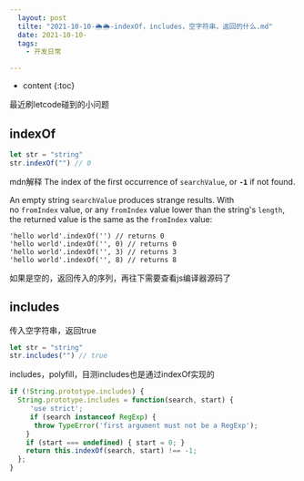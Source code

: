 ```yaml
---
  layout: post
  tilte: "2021-10-10-🌦🌦-indexOf，includes，空字符串，返回的什么.md"
  date: 2021-10-10-
  tags: 
    - 开发日常

---
```



* content
{:toc}


最近刷letcode碰到的小问题

## indexOf

```js
let str = "string"
str.indexOf("") // 0
```
mdn解释
The index of the first occurrence of `searchValue`, or **`-1`** if not found.

An empty string `searchValue` produces strange results. With no `fromIndex` value, or any `fromIndex` value lower than the string's `length`, the returned value is the same as the `fromIndex` value:

```
'hello world'.indexOf('') // returns 0
'hello world'.indexOf('', 0) // returns 0
'hello world'.indexOf('', 3) // returns 3
'hello world'.indexOf('', 8) // returns 8
```

如果是空的，返回传入的序列，再往下需要查看js编译器源码了

## includes
传入空字符串，返回true

```js
let str = "string"
str.includes("") // true
```
includes，polyfill，目测includes也是通过indexOf实现的

```js
if (!String.prototype.includes) {
  String.prototype.includes = function(search, start) {
     'use strict';
     if (search instanceof RegExp) {
      throw TypeError('first argument must not be a RegExp');
    }
    if (start === undefined) { start = 0; }
    return this.indexOf(search, start) !== -1;
  };
}
```
